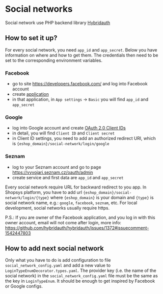 # Social networks

Social network use PHP backend library [Hybridauth](https://hybridauth.github.io/)

## How to set it up?

For every social network, you need `app_id` and `app_secret`. Below you have information on where and how to get them. The credentials then need to be set to the corresponding environment variables.

### Facebook

-   go to site https://developers.facebook.com/ and log into Facebook account
-   create [application](https://developers.facebook.com/apps)
-   in that application, in `App settings` → `Basic` you will find `app_id` and `app_secret`

### Google

-   log into Google account and create [OAuth 2.0 Client IDs](https://console.cloud.google.com/apis/credentials)
-   in detail, you will find `Client ID` and `Client secret`
-   in Client ID settings, you need to add an authorized redirect URI, which is `{eshop_domain}/social-network/login/google`

### Seznam

-   log to your Seznam account and go to page https://vyvojari.seznam.cz/oauth/admin
-   create service and first data are `app_id` and `app_secret`

Every social network require URL for backward redirect to you app.
In Shopsys platform, you have to add url `{eshop_domain}/social-network/login/{type}` where `{eshop_domain}` is your domain and `{type}` is social network name, e.g.: `google`, `facebook`, `seznam`, etc.
For local development, social networks usually require https.

P.S.: If you are owner of the Facebook application, and you log in with this owner account, email will not come after login, more info: https://github.com/hybridauth/hybridauth/issues/1372#issuecomment-1542447803

## How to add next social network

Only what you have to do is add configuration to file `social_network_config.yaml` and add a new value to `LoginTypeEnumDecorator.types.yaml`.
The provider key (i.e. the name of the social network) in the `social_network_config.yaml` file must be the same as the key in `LoginTypeEnum`.
It should be enough to get inspired by Facebook or Google configs.
